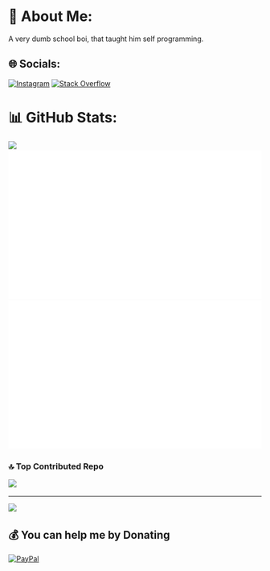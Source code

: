 # 💫 About Me:
A very dumb school boi, that taught him self programming.


## 🌐 Socials:
[![Instagram](https://img.shields.io/badge/Instagram-%23E4405F.svg?logo=Instagram&logoColor=white)](https://instagram.com/txzje) [![Stack Overflow](https://img.shields.io/badge/-Stackoverflow-FE7A16?logo=stack-overflow&logoColor=white)](https://stackoverflow.com/users/12344712) 


# 📊 GitHub Stats:
![](https://github-readme-stats.vercel.app/api/wakatime/?username=CutieCat6778&show_icons=true&theme=transparent)<br/>
![](https://raw.githubusercontent.com/CutieCat6778/github-stats/master/generated/overview.svg#gh-dark-mode-only)<br/>
![](https://raw.githubusercontent.com/CutieCat6778/github-stats/master/generated/languages.svg#gh-dark-mode-only)


### 🔝 Top Contributed Repo
![](https://github-contributor-stats.vercel.app/api?username=CutieCat6778&limit=5&theme=dark&combine_all_yearly_contributions=true)

---
[![](https://visitcount.itsvg.in/api?id=CutieCat6778&icon=0&color=0)](https://visitcount.itsvg.in)

## 💰 You can help me by Donating
[![PayPal](https://img.shields.io/badge/PayPal-00457C?style=for-the-badge&logo=paypal&logoColor=white)](https://paypal.me/cutiecat6778) 
